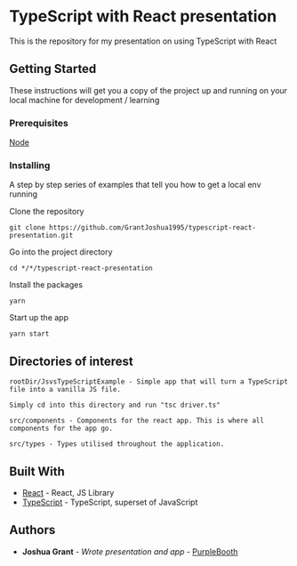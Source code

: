# TypeScript with React presentation

This is the repository for my presentation on using TypeScript with React

## Getting Started

These instructions will get you a copy of the project up and running on your local machine for development / learning

### Prerequisites

[Node](https://nodejs.org/en/)

### Installing

A step by step series of examples that tell you how to get a local env running

Clone the repository

```
git clone https://github.com/GrantJoshua1995/typescript-react-presentation.git
```

Go into the project directory

```
cd */*/typescript-react-presentation
```

Install the packages

```
yarn
```

Start up the app

```
yarn start
```


## Directories of interest

```
rootDir/JsvsTypeScriptExample - Simple app that will turn a TypeScript file into a vanilla JS file. 

Simply cd into this directory and run "tsc driver.ts"
```

```
src/components - Components for the react app. This is where all components for the app go.
```

```
src/types - Types utilised throughout the application.
```


## Built With

* [React](https://reactjs.org/) - React, JS Library
* [TypeScript](https://www.typescriptlang.org/) - TypeScript, superset of JavaScript


## Authors

* **Joshua Grant** - *Wrote presentation and app* - [PurpleBooth](https://github.com/Grantjoshua1995)
